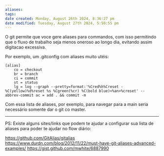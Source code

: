 ```yaml
---
aliases: 
tags: 
date created: Monday, August 26th 2024, 8:36:27 pm
date modified: Tuesday, August 27th 2024, 5:50:55 pm
---
```

O git permite que voce gere aliases para commandos, com isso permitindo que o fluxo de trabalho seja menos oneroso ao longo dia, evitando assim digitacao excessiva.

Por exemplo, um .gitconfig com aliases muito utéis:

```
[alias] 
	co = checkout 
	br = branch 
	ci = commit 
	st = status 
	lg = log --graph --pretty=format:'%Cred%h%Creset -%C(yellow)%d%reset %s %Cgreen(%cr) %C(bold blue)<%an>%creset' --abbrev-commit ac = add . && commit -m
```

Com essa lista de aliases, por exemplo, para navegar para a main seria necessário somente dar o git co master.

---

PS: Existe alguns sites/links que podem te ajudar a configurar sua lista de aliases para poder te ajudar no flow diário:

https://github.com/GitAlias/gitalias
https://www.durdn.com/blog/2012/11/22/must-have-git-aliases-advanced-examples/
https://gist.github.com/mwhite/6887990